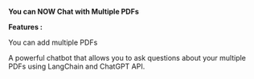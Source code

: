 **You can NOW Chat with Multiple PDFs**


**Features :** 


You can add multiple PDFs


A powerful chatbot that allows you to ask questions about your multiple PDFs using LangChain and ChatGPT API.

